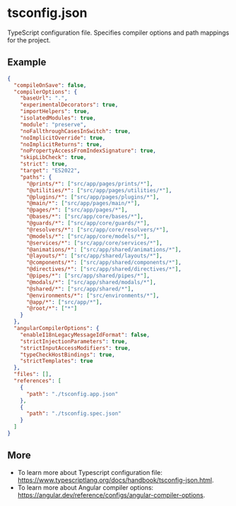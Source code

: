 # tsconfig.json

TypeScript configuration file. Specifies compiler options and path mappings for the project.

## Example

```json
{
  "compileOnSave": false,
  "compilerOptions": {
    "baseUrl": ".",
    "experimentalDecorators": true,
    "importHelpers": true,
    "isolatedModules": true,
    "module": "preserve",
    "noFallthroughCasesInSwitch": true,
    "noImplicitOverride": true,
    "noImplicitReturns": true,
    "noPropertyAccessFromIndexSignature": true,
    "skipLibCheck": true,
    "strict": true,
    "target": "ES2022",
    "paths": {
      "@prints/*": ["src/app/pages/prints/*"],
      "@utilities/*": ["src/app/pages/utilities/*"],
      "@plugins/*": ["src/app/pages/plugins/*"],
      "@main/*": ["src/app/pages/main/*"],
      "@pages/*": ["src/app/pages/*"],
      "@bases/*": ["src/app/core/bases/*"],
      "@guards/*": ["src/app/core/guards/*"],
      "@resolvers/*": ["src/app/core/resolvers/*"],
      "@models/*": ["src/app/core/models/*"],
      "@services/*": ["src/app/core/services/*"],
      "@animations/*": ["src/app/shared/animations/*"],
      "@layouts/*": ["src/app/shared/layouts/*"],
      "@components/*": ["src/app/shared/components/*"],
      "@directives/*": ["src/app/shared/directives/*"],
      "@pipes/*": ["src/app/shared/pipes/*"],
      "@modals/*": ["src/app/shared/modals/*"],
      "@shared/*": ["src/app/shared/*"],
      "@environments/*": ["src/environments/*"],
      "@app/*": ["src/app/*"],
      "@root/*": ["*"]
    }
  },
  "angularCompilerOptions": {
    "enableI18nLegacyMessageIdFormat": false,
    "strictInjectionParameters": true,
    "strictInputAccessModifiers": true,
    "typeCheckHostBindings": true,
    "strictTemplates": true
  },
  "files": [],
  "references": [
    {
      "path": "./tsconfig.app.json"
    },
    {
      "path": "./tsconfig.spec.json"
    }
  ]
}
```

## More

- To learn more about Typescript configuration file: https://www.typescriptlang.org/docs/handbook/tsconfig-json.html.
- To learn more about Angular compiler options: https://angular.dev/reference/configs/angular-compiler-options.
